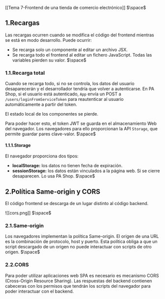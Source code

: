 [[Tema 7-Frontend de una tienda de comercio electrónico]]
$\space$
## 1.Recargas
Las recargas ocurren cuando se modifica el código del frontend mientras se está en modo desarrollo. Puede ocurrir:
+ Se recarga solo un componente al editar un archivo JSX.
+ Se recarga todo el frontend al editar un fichero JavaScript. Todas las variables pierden su valor.
$\space$
### 1.1.Recarga total
Cuando se recarga todo, si no se controla, los datos del usuario desaparecerán y el desarrollador tendría que volver a autenticarse. En PA Shop, si el usuario está autenticado, `App` envía un POST a `/users/loginFromServiceToken` para reautenticar al usuario automáticamente a partir del token. 

El estado local de los componentes se pierde.

Para poder hacer esto, el token JWT se guarda en el almacenamiento Web del navegador. Los navegadores para ello proporcionan la API `Storage`, que permite guardar pares clave-valor.
$\space$
#### 1.1.1.Storage
El navegador proporciona dos tipos:
+ **localStorage:** los datos no tienen fecha de expiración.
+ **sessionStorage:** los datos están vinculados a la página web. Si se cierre desaparecen. Lo usa PA Shop.
$\space$
## 2.Política Same-origin y CORS
El código frontend se descarga de un lugar distinto al código backend.

![[cors.png]]
$\space$
### 2.1.Same-origin
Los navegadores implementan la política Same-origin. El origen de una URL es la combinación de protocolo, host y puerto. Esta política obliga a que un script descargado de un origen no puede interactuar con scripts de otro origen.
$\space$
### 2.2.CORS
Para poder utilizar aplicaciones web SPA es necesario es mecanismo CORS (Cross-Origin Resource Sharing). Las respuestas del backend contienen cabeceras con los permisos que tendrán los scripts del navegador para poder interactuar con el backend.